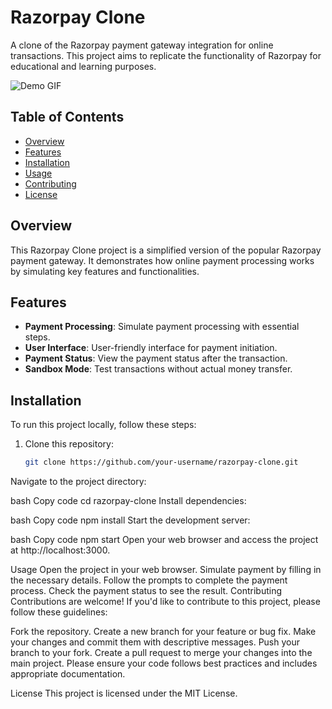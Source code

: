 # Razorpay Clone

A clone of the Razorpay payment gateway integration for online transactions. This project aims to replicate the functionality of Razorpay for educational and learning purposes.

![Demo GIF]()

## Table of Contents
- [Overview](#overview)
- [Features](#features)
- [Installation](#installation)
- [Usage](#usage)
- [Contributing](#contributing)
- [License](#license)

## Overview

This Razorpay Clone project is a simplified version of the popular Razorpay payment gateway. It demonstrates how online payment processing works by simulating key features and functionalities.

## Features

- **Payment Processing**: Simulate payment processing with essential steps.
- **User Interface**: User-friendly interface for payment initiation.
- **Payment Status**: View the payment status after the transaction.
- **Sandbox Mode**: Test transactions without actual money transfer.

## Installation

To run this project locally, follow these steps:

1. Clone this repository:

   ```bash
   git clone https://github.com/your-username/razorpay-clone.git
Navigate to the project directory:

bash
Copy code
cd razorpay-clone
Install dependencies:

bash
Copy code
npm install
Start the development server:

bash
Copy code
npm start
Open your web browser and access the project at http://localhost:3000.

Usage
Open the project in your web browser.
Simulate payment by filling in the necessary details.
Follow the prompts to complete the payment process.
Check the payment status to see the result.
Contributing
Contributions are welcome! If you'd like to contribute to this project, please follow these guidelines:

Fork the repository.
Create a new branch for your feature or bug fix.
Make your changes and commit them with descriptive messages.
Push your branch to your fork.
Create a pull request to merge your changes into the main project.
Please ensure your code follows best practices and includes appropriate documentation.

License
This project is licensed under the MIT License.
